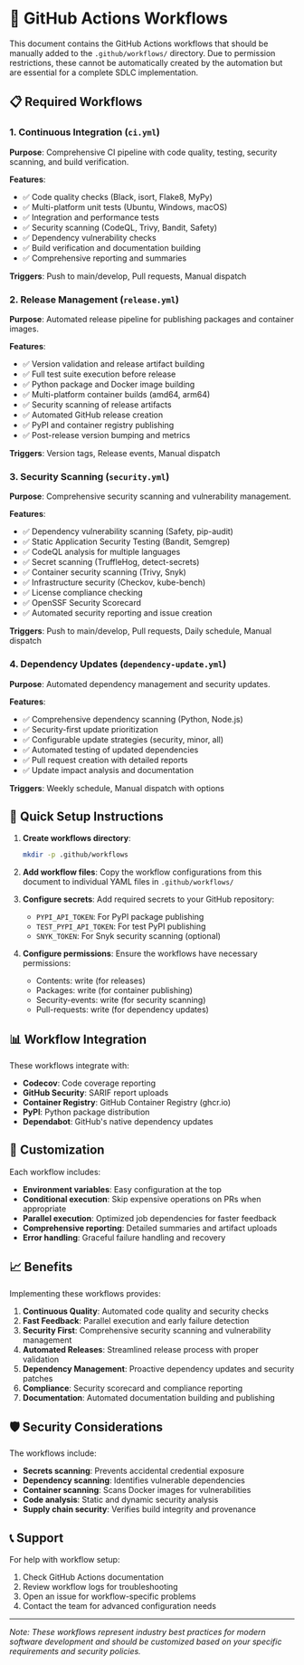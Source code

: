 # 🔄 GitHub Actions Workflows

This document contains the GitHub Actions workflows that should be manually added to the `.github/workflows/` directory. Due to permission restrictions, these cannot be automatically created by the automation but are essential for a complete SDLC implementation.

## 📋 Required Workflows

### 1. Continuous Integration (`ci.yml`)

**Purpose**: Comprehensive CI pipeline with code quality, testing, security scanning, and build verification.

**Features**:
- ✅ Code quality checks (Black, isort, Flake8, MyPy)
- ✅ Multi-platform unit tests (Ubuntu, Windows, macOS)
- ✅ Integration and performance tests
- ✅ Security scanning (CodeQL, Trivy, Bandit, Safety)
- ✅ Dependency vulnerability checks
- ✅ Build verification and documentation building
- ✅ Comprehensive reporting and summaries

**Triggers**: Push to main/develop, Pull requests, Manual dispatch

### 2. Release Management (`release.yml`)

**Purpose**: Automated release pipeline for publishing packages and container images.

**Features**:
- ✅ Version validation and release artifact building
- ✅ Full test suite execution before release
- ✅ Python package and Docker image building
- ✅ Multi-platform container builds (amd64, arm64)
- ✅ Security scanning of release artifacts
- ✅ Automated GitHub release creation
- ✅ PyPI and container registry publishing
- ✅ Post-release version bumping and metrics

**Triggers**: Version tags, Release events, Manual dispatch

### 3. Security Scanning (`security.yml`)

**Purpose**: Comprehensive security scanning and vulnerability management.

**Features**:
- ✅ Dependency vulnerability scanning (Safety, pip-audit)
- ✅ Static Application Security Testing (Bandit, Semgrep)
- ✅ CodeQL analysis for multiple languages
- ✅ Secret scanning (TruffleHog, detect-secrets)
- ✅ Container security scanning (Trivy, Snyk)
- ✅ Infrastructure security (Checkov, kube-bench)
- ✅ License compliance checking
- ✅ OpenSSF Security Scorecard
- ✅ Automated security reporting and issue creation

**Triggers**: Push to main/develop, Pull requests, Daily schedule, Manual dispatch

### 4. Dependency Updates (`dependency-update.yml`)

**Purpose**: Automated dependency management and security updates.

**Features**:
- ✅ Comprehensive dependency scanning (Python, Node.js)
- ✅ Security-first update prioritization
- ✅ Configurable update strategies (security, minor, all)
- ✅ Automated testing of updated dependencies
- ✅ Pull request creation with detailed reports
- ✅ Update impact analysis and documentation

**Triggers**: Weekly schedule, Manual dispatch with options

## 🚀 Quick Setup Instructions

1. **Create workflows directory**:
   ```bash
   mkdir -p .github/workflows
   ```

2. **Add workflow files**: Copy the workflow configurations from this document to individual YAML files in `.github/workflows/`

3. **Configure secrets**: Add required secrets to your GitHub repository:
   - `PYPI_API_TOKEN`: For PyPI package publishing
   - `TEST_PYPI_API_TOKEN`: For test PyPI publishing
   - `SNYK_TOKEN`: For Snyk security scanning (optional)

4. **Configure permissions**: Ensure the workflows have necessary permissions:
   - Contents: write (for releases)
   - Packages: write (for container publishing)
   - Security-events: write (for security scanning)
   - Pull-requests: write (for dependency updates)

## 📊 Workflow Integration

These workflows integrate with:
- **Codecov**: Code coverage reporting
- **GitHub Security**: SARIF report uploads
- **Container Registry**: GitHub Container Registry (ghcr.io)
- **PyPI**: Python package distribution
- **Dependabot**: GitHub's native dependency updates

## 🔧 Customization

Each workflow includes:
- **Environment variables**: Easy configuration at the top
- **Conditional execution**: Skip expensive operations on PRs when appropriate
- **Parallel execution**: Optimized job dependencies for faster feedback
- **Comprehensive reporting**: Detailed summaries and artifact uploads
- **Error handling**: Graceful failure handling and recovery

## 📈 Benefits

Implementing these workflows provides:

1. **Continuous Quality**: Automated code quality and security checks
2. **Fast Feedback**: Parallel execution and early failure detection
3. **Security First**: Comprehensive security scanning and vulnerability management
4. **Automated Releases**: Streamlined release process with proper validation
5. **Dependency Management**: Proactive dependency updates and security patches
6. **Compliance**: Security scorecard and compliance reporting
7. **Documentation**: Automated documentation building and publishing

## 🛡️ Security Considerations

The workflows include:
- **Secrets scanning**: Prevents accidental credential exposure
- **Dependency scanning**: Identifies vulnerable dependencies
- **Container scanning**: Scans Docker images for vulnerabilities
- **Code analysis**: Static and dynamic security analysis
- **Supply chain security**: Verifies build integrity and provenance

## 📞 Support

For help with workflow setup:
1. Check GitHub Actions documentation
2. Review workflow logs for troubleshooting
3. Open an issue for workflow-specific problems
4. Contact the team for advanced configuration needs

---

*Note: These workflows represent industry best practices for modern software development and should be customized based on your specific requirements and security policies.*